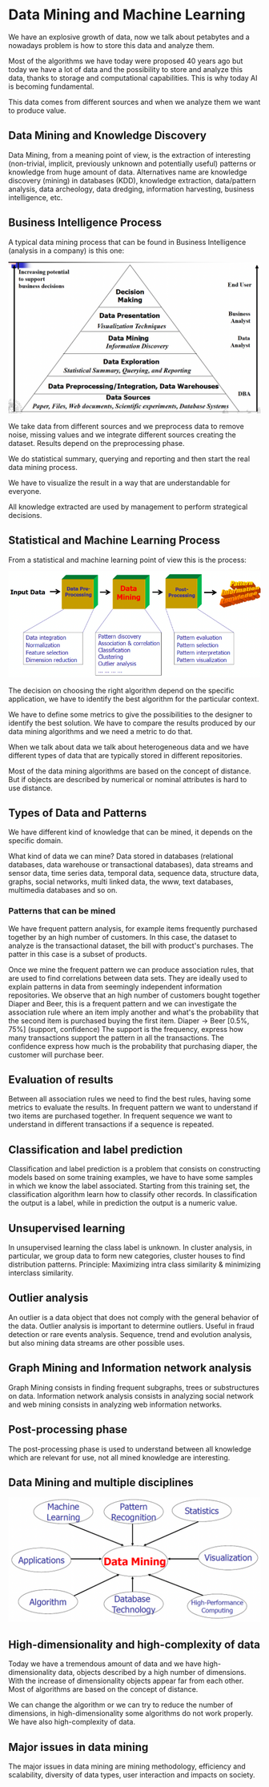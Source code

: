 # Data Mining and Machine Learning

We have an explosive growth of data, now we talk about petabytes and a nowadays problem is how to store this data and analyze them.

Most of the algorithms we have today were proposed 40 years ago but today we have a lot of data and the possibility to store and analyze this data, thanks to storage and computational capabilities. This is why today AI is becoming fundamental.

This data comes from different sources and when we analyze them we want to produce value.

## Data Mining and Knowledge Discovery

Data Mining, from a meaning point of view, is the extraction of interesting (non-trivial, implicit, previously unknown and potentially useful) patterns or knowledge from huge amount of data. Alternatives name are knowledge discovery (mining) in databases (KDD), knowledge extraction, data/pattern analysis, data archeology, data dredging, information harvesting, business intelligence, etc.

## Business Intelligence Process

A typical data mining process that can be found in Business Intelligence (analysis in a company) is this one:

![](../media/image1.png)

We take data from different sources and we preprocess data to remove noise, missing values and we integrate different sources creating the dataset. Results depend on the preprocessing phase.

We do statistical summary, querying and reporting and then start the real data mining process.

We have to visualize the result in a way that are understandable for everyone.

All knowledge extracted are used by management to perform strategical decisions.

## Statistical and Machine Learning Process

From a statistical and machine learning point of view this is the process:

![](../media/image2.png)

The decision on choosing the right algorithm depend on the specific application, we have to identify the best algorithm for the particular context.

We have to define some metrics to give the possibilities to the designer to identify the best solution. We have to compare the results produced by our data mining algorithms and we need a metric to do that.

When we talk about data we talk about heterogeneous data and we have different types of data that are typically stored in different repositories.

Most of the data mining algorithms are based on the concept of distance. But if objects are described by numerical or nominal attributes is hard to use distance.

## Types of Data and Patterns

We have different kind of knowledge that can be mined, it depends on the specific domain.

What kind of data we can mine? Data stored in databases (relational databases, data warehouse or transactional databases), data streams and sensor data, time series data, temporal data, sequence data, structure data, graphs, social networks, multi linked data, the www, text databases, multimedia databases and so on.

### Patterns that can be mined

We have frequent pattern analysis, for example items frequently purchased together by an high number of customers.
In this case, the dataset to analyze is the transactional dataset, the bill with product's purchases.
The patter in this case is a subset of products.

Once we mine the frequent pattern we can produce association rules, that are used to find correlations between data sets. They are ideally used to explain patterns in data from seemingly independent information repositories.
We observe that an high number of customers bought together Diaper and Beer, this is a frequent pattern and we can investigate the association rule where an item imply another and what's the probability that the second item is purchased buying the first item.
Diaper -> Beer [0.5%, 75%] (support, confidence)
The support is the frequency, express how many transactions support the pattern in all the transactions.
The confidence express how much is the probability that purchasing diaper, the customer will purchase beer.

## Evaluation of results

Between all association rules we need to find the best rules, having some metrics to evaluate the results.
In frequent pattern we want to understand if two items are purchased together.
In frequent sequence we want to understand in different transactions if a sequence is repeated.

## Classification and label prediction

Classification and label prediction is a problem that consists on constructing models based on some training examples, we have to have some samples in which we know the label associated.
Starting from this training set, the classification algorithm learn how to classify other records.
In classification the output is a label, while in prediction the output is a numeric value.

## Unsupervised learning

In unsupervised learning the class label is unknown. In cluster analysis, in particular, we group data to form new categories, cluster houses to find distribution patterns.
Principle: Maximizing intra class similarity & minimizing interclass similarity.

## Outlier analysis

An outlier is a data object that does not comply with the general behavior of the data. Outlier analysis is important to determine outliers.
Useful in fraud detection or rare events analysis.
Sequence, trend and evolution analysis, but also mining data streams are other possible uses.

## Graph Mining and Information network analysis

Graph Mining consists in finding frequent subgraphs, trees or substructures on data.
Information network analysis consists in analyzing social network and web mining consists in analyzing web information networks.

## Post-processing phase

The post-processing phase is used to understand between all knowledge which are relevant for use, not all mined knowledge are interesting.

## Data Mining and multiple disciplines

![](../media/image3.png)

## High-dimensionality and high-complexity of data

Today we have a tremendous amount of data and we have high-dimensionality data, objects described by a high number of dimensions. With the increase of dimensionality objects appear far from each other.
Most of algorithms are based on the concept of distance.

We can change the algorithm or we can try to reduce the number of dimensions, in high-dimensionality some algorithms do not work properly. We have also high-complexity of data.


## Major issues in data mining

The major issues in data mining are mining methodology, efficiency and scalability, diversity of data types, user interaction and impacts on society.
